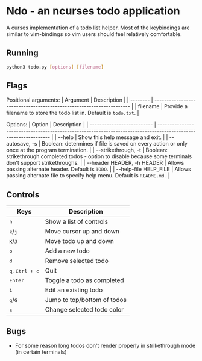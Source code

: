 # Ndo - an ncurses todo application

A curses implementation of a todo list helper. Most of the keybindings are similar to vim-bindings so vim users should feel relatively comfortable.

## Running

```bash
python3 todo.py [options] [filename]
```

## Flags

Positional arguments:
| Argument | Description                                                          |
| -------- | -------------------------------------------------------------------- |
| filename | Provide a filename to store the todo list in. Default is `todo.txt`. |

Options:
| Option                     | Description                                                                                                     |
| -------------------------- | --------------------------------------------------------------------------------------------------------------- |
| --help                     | Show this help message and exit.                                                                                |
| --autosave, -s             | Boolean: determines if file is saved on every action or only once at the program termination.                   |
| --strikethrough, -t        | Boolean: strikethrough completed todos - option to disable because some terminals don't support strikethroughs. |
| --header HEADER, -h HEADER | Allows passing alternate header. Default is `TODO`.                                                             |
| --help-file HELP_FILE      | Allows passing alternate file to specify help menu. Default is `README.md`.                                     |

## Controls

| Keys                              | Description                 |
| --------------------------------- | --------------------------- |
| <kbd>h</kbd>                      | Show a list of controls     |
| <kbd>k</kbd>/<kbd>j</kbd>         | Move cursor up and down     |
| <kbd>K</kbd>/<kbd>J</kbd>         | Move todo up and down       |
| <kbd>o</kbd>                      | Add a new todo              |
| <kbd>d</kbd>                      | Remove selected todo        |
| <kbd>q</kbd>, <kbd>Ctrl + c</kbd> | Quit                        |
| <kbd>Enter</kbd>                  | Toggle a todo as completed  |
| <kbd>i</kbd>                      | Edit an existing todo       |
| <kbd>g</kbd>/<kbd>G</kbd>         | Jump to top/bottom of todos |
| <kbd>c</kbd>                      | Change selected todo color  |

## Bugs

- For some reason long todos don't render properly in strikethrough mode (in certain terminals)
